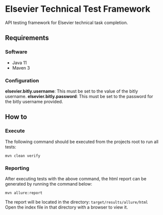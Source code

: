 # Elsevier Technical Test Framework

API testing framework for Elsevier technical task completion.

## Requirements

### Software
* Java 11
* Maven 3

### Configuration

**elsevier.bitly.username**: This must be set to the value of the bitly username.
**elsevier.bitly.password**: This must be set to the password for the bitly username provided.

## How to
### Execute
The following command should be executed from the projects root to run all tests:

`mvn clean verify`
### Reporting
After executing tests with the above command, the html report can be generated by running the command below:

`mvn allure:report`

The report will be located in the directory: `target/results/allure/html`
Open the index file in that directory with a browser to view it.